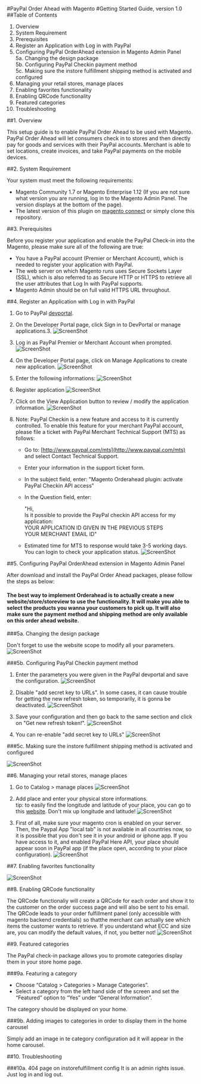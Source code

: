 #PayPal Order Ahead with Magento
#Getting Started Guide, version 1.0
##Table of Contents

1. Overview
2. System Requirement
3. Prerequisites
4. Register an Application with Log in with PayPal
5. Configuring PayPal OrderAhead extension in Magento Admin Panel<br />
	5a. Changing the design package<br />
	5b. Configuring PayPal Checkin payment method<br />
	5c. Making sure the instore fulfillment shipping method is activated and configured<br />
6. Managing your retail stores, manage places
7. Enabling favorites functionality
8. Enabling QRCode functionality
9. Featured categories
10. Troubleshooting
 
##1. Overview

This setup guide is to enable PayPal Order Ahead to be used with Magento. PayPal Order Ahead will let consumers check in to stores and then directly pay for goods and services with their PayPal accounts. Merchant is able to set locations, create invoices, and take PayPal payments on the mobile devices.

##2. System Requirement

Your system must meet the following requirements:

* Magento Community 1.7 or Magento Enterprise 1.12 (If you are not sure what version you are running, log in to the Magento Admin Panel. The version displays at the bottom of the page).
* The latest version of this plugin on [magento connect](http://www.magentocommerce.com/magento-connect/catalog/product/view/id/17219/s/paypal-order-ahead-1245/) or simply clone this repository.


##3. Prerequisites

Before you register your application and enable the PayPal Check-in into the Magento, please make sure all of the following are true:

* You have a PayPal account (Premier or Merchant Account), which is needed to register your application with PayPal.
* The web server on which Magento runs uses Secure Sockets Layer (SSL), which is also referred to as Secure HTTP or HTTPS to retrieve all the user attributes that Log In with PayPal supports.
* Magento Admin should be on full valid HTTPS URL throughout.

##4. Register an Application with Log in with PayPal

1. Go to PayPal [devportal](https://devportal.x.com).

2. On the Developer Portal page, click Sign in to DevPortal or manage applications.3. 
![ScreenShot](readmeimages/0_app_login.png)

3. Log in as PayPal Premier or Merchant Account when prompted.
![ScreenShot](readmeimages/0b_app_loginpp.png)

4. On the Developer Portal page, click on Manage Applications to create new application.
![ScreenShot](readmeimages/0c_app_register.png)

5. Enter the following informations:
![ScreenShot](readmeimages/0d_app_create.png)

6. Register application
![ScreenShot](readmeimages/0e_app_created.png)

7. Click on the View Application button to review / modify the application information.
![ScreenShot](readmeimages/0f_app_review.png)

8. Note: PayPal Checkin is a new feature and access to it is currently controlled. To enable this feature for your merchant PayPal account, please file a ticket with PayPal Merchant Technical Support (MTS) as follows:

	* Go to: [http://www.paypal.com/mts](http://www.paypal.com/mts) and select Contact Technical Support.
	* Enter your information in the support ticket form.
	* In the subject field, enter: "Magento Orderahead plugin: activate PayPal Checkin API access"
	* In the Question field, enter:
		
		"Hi,<br />
		Is it possible to provide the PayPal checkin API access for my application:<br />
		YOUR APPLICATION ID GIVEN IN THE PREVIOUS STEPS<br />
		YOUR MERCHANT EMAIL ID"<br />
	* Estimated time for MTS to response would take 3-5 working days. You can login to check your application status.
![ScreenShot](readmeimages/0g_app_activation.png)

##5. Configuring PayPal OrderAhead extension in Magento Admin Panel

After download and install the PayPal Order Ahead packages, please follow the steps as below: 

#### The best way to implement Orderahead is to actually create a new website/store/storeview to use the functionality. It will make you able to select the products you wanna your customers to pick up. It will also make sure the payment method and shipping method are only available on this order ahead website.

###5a. Changing the design package

Don't forget to use the website scope to modify all your parameters.
![ScreenShot](readmeimages/1_changePackage.png)

###5b. Configuring PayPal Checkin payment method

1. Enter the parameters you were given in the PayPal devportal and save the configuration.
![ScreenShot](readmeimages/5a_PayPalcheckin.png)

2. Disable "add secret key to URLs". In some cases, it can cause trouble for getting the new refresh token, so temporarily, it is gonna be deactivated.
![ScreenShot](readmeimages/5a2_PayPalcheckin.png)

3. Save your configuration and then go back to the same section and click on "Get new refresh token!".
![ScreenShot](readmeimages/5b_PayPalcheckin.png)

4. You can re-enable "add secret key to URLs"
![ScreenShot](readmeimages/5b2_PayPalcheckin.png)

###5c. Making sure the instore fulfillment shipping method is activated and configured

![ScreenShot](readmeimages/4_InstoreFulfillment.png)

##6. Managing your retail stores, manage places

1. Go to Catalog > manage places
![ScreenShot](readmeimages/6_Manageplaces.png)

2. Add place and enter your physical store informations.<br />
tip: to easily find the longitude and latitude of your place, you can go to this [website](http://itouchmap.com/latlong.html). Don't mix up longitude and latitude!
![ScreenShot](readmeimages/6a_Manageplaces.png)

3. First of all, make sure your magento cron is enabled on your server.<br /> 
Then, the Paypal App "local tab" is not available in all countries now, so it is possible that you don't see it in your android or iphone app. If you have access to it, and enabled PayPal Here API, your place should appear soon in PayPal app (if the place open, according to your place configuration).
![ScreenShot](readmeimages/6b_Manageplaces.png)


##7. Enabling favorites functionality

![ScreenShot](readmeimages/2_enablefavorites.png)

##8. Enabling QRCode functionality

The QRCode functionaliy will create a QRCode for each order and show it to the customer on the order success page and will also be sent to his email.
The QRCode leads to your order fulfillment panel (only accessible with magento backend credentials) so thatthe merchant can actually see which items the customer wants to retrieve.
If you understand what ECC and size are, you can modify the default values, if not, you better not!
![ScreenShot](readmeimages/3_QRCode.png)

##9. Featured categories

The PayPal check-in package allows you to promote categories display them in your store home page.

###9a. Featuring a category

* Choose “Catalog > Categories > Manage Categories”.
* Select a category from the left hand side of the screen and set the “Featured” option to “Yes” under “General Information”.

The category should be displayed on your home.

###9b. Adding images to categories in order to display them in the home carousel

Simply add an image in te category configuration ad it will appear in the home carousel.

##10. Troubleshooting

###10a. 404 page on instorefulfillment config
It is an admin rights issue. Just log in and log out.